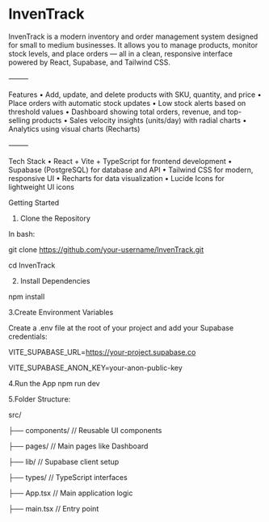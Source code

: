 # InvenTrack

InvenTrack is a modern inventory and order management system designed for small to medium businesses. It allows you to manage products, monitor stock levels, and place orders — all in a clean, responsive interface powered by React, Supabase, and Tailwind CSS.

⸻

Features
	•	Add, update, and delete products with SKU, quantity, and price
	•	Place orders with automatic stock updates
	•	Low stock alerts based on threshold values
	•	Dashboard showing total orders, revenue, and top-selling products
	•	Sales velocity insights (units/day) with radial charts
	•	Analytics using visual charts (Recharts)

⸻

Tech Stack
	•	React + Vite + TypeScript for frontend development
	•	Supabase (PostgreSQL) for database and API
	•	Tailwind CSS for modern, responsive UI
	•	Recharts for data visualization
	•	Lucide Icons for lightweight UI icons
 
Getting Started

1. Clone the Repository

In bash:

git clone https://github.com/your-username/InvenTrack.git

cd InvenTrack

2. Install Dependencies
   
  npm install

3.Create Environment Variables

Create a .env file at the root of your project and add your Supabase credentials:

VITE_SUPABASE_URL=https://your-project.supabase.co

VITE_SUPABASE_ANON_KEY=your-anon-public-key

4.Run the App
npm run dev

5.Folder Structure:

src/

├── components/       	// Reusable UI components

├── pages/            	// Main pages like Dashboard

├── lib/             	 // Supabase client setup

├── types/            	// TypeScript interfaces

├── App.tsx           	// Main application logic

├── main.tsx         	 // Entry point
